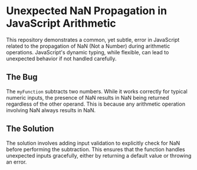 # Unexpected NaN Propagation in JavaScript Arithmetic

This repository demonstrates a common, yet subtle, error in JavaScript related to the propagation of NaN (Not a Number) during arithmetic operations.  JavaScript's dynamic typing, while flexible, can lead to unexpected behavior if not handled carefully.

## The Bug

The `myFunction` subtracts two numbers.  While it works correctly for typical numeric inputs, the presence of NaN results in NaN being returned regardless of the other operand.  This is because any arithmetic operation involving NaN always results in NaN.

## The Solution

The solution involves adding input validation to explicitly check for NaN before performing the subtraction.  This ensures that the function handles unexpected inputs gracefully, either by returning a default value or throwing an error.